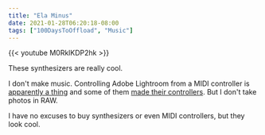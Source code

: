 ```yaml
---
title: "Ela Minus"
date: 2021-01-28T06:20:18-08:00
tags: ["100DaysToOffload", "Music"]
---
```


{{< youtube M0RklKDP2hk >}}

These synthesizers are really cool.

I don't make music. Controlling Adobe Lightroom from a MIDI controller is [apparently a thing](https://rsjaffe.github.io/MIDI2LR/) and some of them [made their controllers](https://lowreal.net/2018/06/19/2). But I don't take photos in RAW.

I have no excuses to buy synthesizers or even MIDI controllers, but they look cool.